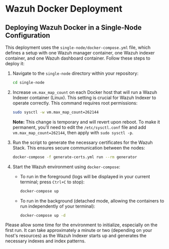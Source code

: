 # Wazuh Docker Deployment

## Deploying Wazuh Docker in a Single-Node Configuration

This deployment uses the `single-node/docker-compose.yml` file, which defines a setup with one Wazuh manager container, one Wazuh indexer container, and one Wazuh dashboard container. Follow these steps to deploy it:

1.  Navigate to the `single-node` directory within your repository:
    ```bash
    cd single-node
    ```

2.  Increase `vm.max_map_count` on each Docker host that will run a Wazuh Indexer container (Linux). This setting is crucial for Wazuh Indexer to operate correctly. This command requires root permissions:
    ```bash
    sudo sysctl -w vm.max_map_count=262144
    ```
    **Note:** This change is temporary and will revert upon reboot. To make it permanent, you'll need to edit the `/etc/sysctl.conf` file and add `vm.max_map_count=262144`, then apply with `sudo sysctl -p`.

3.  Run the script to generate the necessary certificates for the Wazuh Stack. This ensures secure communication between the nodes:
    ```bash
    docker-compose -f generate-certs.yml run --rm generator
    ```

4.  Start the Wazuh environment using `docker-compose`:

    * To run in the foreground (logs will be displayed in your current terminal; press `Ctrl+C` to stop):
        ```bash
        docker-compose up
        ```
    * To run in the background (detached mode, allowing the containers to run independently of your terminal):
        ```bash
        docker-compose up -d
        ```

Please allow some time for the environment to initialize, especially on the first run. It can take approximately a minute or two (depending on your host's resources) as the Wazuh Indexer starts up and generates the necessary indexes and index patterns.

